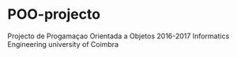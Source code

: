 # POO-projecto

Projecto de Progamaçao Orientada a Objetos
2016-2017
Informatics Engineering university of Coimbra
